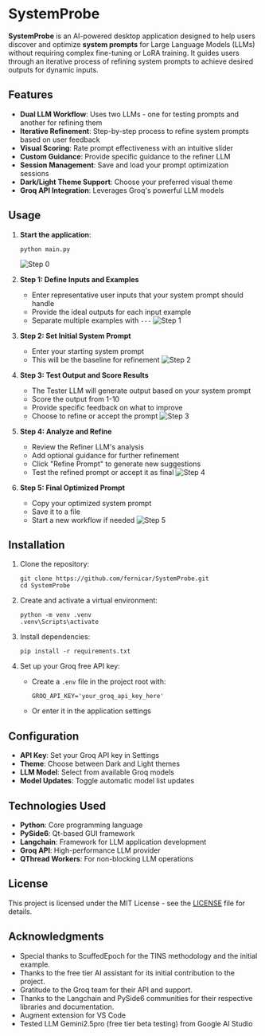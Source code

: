 # SystemProbe

**SystemProbe** is an AI-powered desktop application designed to help users discover and optimize **system prompts** for Large Language Models (LLMs) without requiring complex fine-tuning or LoRA training. It guides users through an iterative process of refining system prompts to achieve desired outputs for dynamic inputs.

## Features

- **Dual LLM Workflow**: Uses two LLMs - one for testing prompts and another for refining them
- **Iterative Refinement**: Step-by-step process to refine system prompts based on user feedback
- **Visual Scoring**: Rate prompt effectiveness with an intuitive slider
- **Custom Guidance**: Provide specific guidance to the refiner LLM
- **Session Management**: Save and load your prompt optimization sessions
- **Dark/Light Theme Support**: Choose your preferred visual theme
- **Groq API Integration**: Leverages Groq's powerful LLM models

## Usage

1. **Start the application**:
   ```
   python main.py
   ```
   ![Step 0](https://github.com/fernicar/SystemProbe/blob/main/images/app_capture0.png)

2. **Step 1: Define Inputs and Examples**
   - Enter representative user inputs that your system prompt should handle
   - Provide the ideal outputs for each input example
   - Separate multiple examples with `---`
   ![Step 1](https://github.com/fernicar/SystemProbe/blob/main/images/app_capture1.png)

3. **Step 2: Set Initial System Prompt**
   - Enter your starting system prompt
   - This will be the baseline for refinement
   ![Step 2](https://github.com/fernicar/SystemProbe/blob/main/images/app_capture2.png)

4. **Step 3: Test Output and Score Results**
   - The Tester LLM will generate output based on your system prompt
   - Score the output from 1-10
   - Provide specific feedback on what to improve
   - Choose to refine or accept the prompt
   ![Step 3](https://github.com/fernicar/SystemProbe/blob/main/images/app_capture3.png)

5. **Step 4: Analyze and Refine**
   - Review the Refiner LLM's analysis
   - Add optional guidance for further refinement
   - Click "Refine Prompt" to generate new suggestions
   - Test the refined prompt or accept it as final
   ![Step 4](https://github.com/fernicar/SystemProbe/blob/main/images/app_capture4.png)

6. **Step 5: Final Optimized Prompt**
   - Copy your optimized system prompt
   - Save it to a file
   - Start a new workflow if needed
   ![Step 5](https://github.com/fernicar/SystemProbe/blob/main/images/app_capture5.png)

## Installation

1. Clone the repository:
   ```
   git clone https://github.com/fernicar/SystemProbe.git
   cd SystemProbe
   ```

2. Create and activate a virtual environment:
   ```
   python -m venv .venv
   .venv\Scripts\activate
   ```

3. Install dependencies:
   ```
   pip install -r requirements.txt
   ```

4. Set up your Groq free API key:
   - Create a `.env` file in the project root with:
     ```
     GROQ_API_KEY='your_groq_api_key_here'
     ```
   - Or enter it in the application settings

## Configuration

- **API Key**: Set your Groq API key in Settings
- **Theme**: Choose between Dark and Light themes
- **LLM Model**: Select from available Groq models
- **Model Updates**: Toggle automatic model list updates

## Technologies Used

- **Python**: Core programming language
- **PySide6**: Qt-based GUI framework
- **Langchain**: Framework for LLM application development
- **Groq API**: High-performance LLM provider
- **QThread Workers**: For non-blocking LLM operations

## License

This project is licensed under the MIT License - see the [LICENSE](https://github.com/fernicar/SystemProbe/blob/main/LICENSE) file for details.

## Acknowledgments

*   Special thanks to ScuffedEpoch for the TINS methodology and the initial example.
*   Thanks to the free tier AI assistant for its initial contribution to the project.
*   Gratitude to the Groq team for their API and support.
*   Thanks to the Langchain and PySide6 communities for their respective libraries and documentation.
*   Augment extension for VS Code
*   Tested LLM Gemini2.5pro (free tier beta testing) from Google AI Studio
